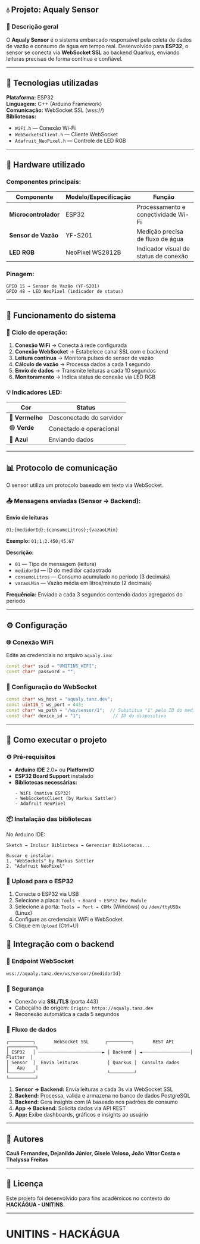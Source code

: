 ## 💧 Projeto: Aqualy Sensor

### 🧩 Descrição geral

O **Aqualy Sensor** é o sistema embarcado responsável pela coleta de dados de vazão e consumo de água em tempo real. Desenvolvido para **ESP32**, o sensor se conecta via **WebSocket SSL** ao backend Quarkus, enviando leituras precisas de forma contínua e confiável.

---

## 🚀 Tecnologias utilizadas

**Plataforma:** ESP32  
**Linguagem:** C++ (Arduino Framework)  
**Comunicação:** WebSocket SSL (wss://)  
**Bibliotecas:**  
- `WiFi.h` — Conexão Wi-Fi  
- `WebSocketsClient.h` — Cliente WebSocket  
- `Adafruit_NeoPixel.h` — Controle de LED RGB  

---

## 🔧 Hardware utilizado

### Componentes principais:

| Componente | Modelo/Especificação | Função |
|------------|---------------------|---------|
| **Microcontrolador** | ESP32 | Processamento e conectividade Wi-Fi |
| **Sensor de Vazão** | YF-S201 | Medição precisa de fluxo de água |
| **LED RGB** | NeoPixel WS2812B | Indicador visual de status de conexão |

### Pinagem:

```
GPIO 15 → Sensor de Vazão (YF-S201)
GPIO 48 → LED NeoPixel (indicador de status)
```

---

## 📡 Funcionamento do sistema

### 🔄 Ciclo de operação:

1. **Conexão WiFi** → Conecta à rede configurada
2. **Conexão WebSocket** → Estabelece canal SSL com o backend
3. **Leitura contínua** → Monitora pulsos do sensor de vazão
4. **Cálculo de vazão** → Processa dados a cada 1 segundo
5. **Envio de dados** → Transmite leituras a cada 10 segundos
6. **Monitoramento** → Indica status de conexão via LED RGB

### 💡 Indicadores LED:

| Cor | Status |
|-----|--------|
| 🔴 **Vermelho** | Desconectado do servidor |
| 🟢 **Verde** | Conectado e operacional |
| 🔵 **Azul** | Enviando dados |

---

## 📊 Protocolo de comunicação

O sensor utiliza um protocolo baseado em texto via WebSocket.

### 📤 Mensagens enviadas (Sensor → Backend):

#### Envio de leituras
```
01;{medidorId};{consumoLitros};{vazaoLMin}
```
**Exemplo:** `01;1;2.450;45.67`

**Descrição:**
- `01` — Tipo de mensagem (leitura)
- `medidorId` — ID do medidor cadastrado
- `consumoLitros` — Consumo acumulado no período (3 decimais)
- `vazaoLMin` — Vazão média em litros/minuto (2 decimais)

**Frequência:** Enviado a cada 3 segundos contendo dados agregados do período

---

## ⚙️ Configuração

### 🌐 Conexão WiFi

Edite as credenciais no arquivo `aqualy.ino`:

```cpp
const char* ssid = "UNITINS_WIFI";
const char* password = "";
```

### 🔌 Configuração do WebSocket

```cpp
const char* ws_host = "aqualy.tanz.dev";
const uint16_t ws_port = 443;
const char* ws_path = "/ws/sensor/1";  // Substitua "1" pelo ID do medidor
const char* device_id = "1";            // ID do dispositivo
```

---

## 🔧 Como executar o projeto

### ⚙️ Pré-requisitos

- **Arduino IDE** 2.0+ ou **PlatformIO**
- **ESP32 Board Support** instalado
- **Bibliotecas necessárias:**
  ```
  - WiFi (nativa ESP32)
  - WebSocketsClient (by Markus Sattler)
  - Adafruit NeoPixel
  ```

### 📦 Instalação das bibliotecas

No Arduino IDE:
```
Sketch → Incluir Biblioteca → Gerenciar Bibliotecas...

Buscar e instalar:
1. "WebSockets" by Markus Sattler
2. "Adafruit NeoPixel"
```

### 🚀 Upload para o ESP32

1. Conecte o ESP32 via USB
2. Selecione a placa: `Tools → Board → ESP32 Dev Module`
3. Selecione a porta: `Tools → Port → COMx` (Windows) ou `/dev/ttyUSBx` (Linux)
4. Configure as credenciais WiFi e WebSocket
5. Clique em `Upload` (Ctrl+U)

## 🔗 Integração com o backend

### 📍 Endpoint WebSocket

```
wss://aqualy.tanz.dev/ws/sensor/{medidorId}
```

### 🔐 Segurança

- Conexão via **SSL/TLS** (porta 443)
- Cabeçalho de origem: `Origin: https://aqualy.tanz.dev`
- Reconexão automática a cada 5 segundos

### 🔄 Fluxo de dados

```
┌─────────┐       WebSocket SSL      ┌─────────┐       REST API      ┌──────────┐
│ ESP32   │ ────────────────────────► │ Backend │ ◄──────────────────│ Flutter  │
│ Sensor  │  Envia leituras           │ Quarkus │  Consulta dados     │   App    │
└─────────┘                           └─────────┘                     └──────────┘
```

1. **Sensor → Backend:** Envia leituras a cada 3s via WebSocket SSL
2. **Backend:** Processa, valida e armazena no banco de dados PostgreSQL
3. **Backend:** Gera insights com IA baseado nos padrões de consumo
4. **App → Backend:** Solicita dados via API REST
5. **App:** Exibe dashboards, gráficos e insights ao usuário

---

## 👥 Autores

**Cauã Fernandes, Dejanildo Júnior, Gisele Veloso, João Víttor Costa e Thalyssa Freitas**

---

## 📄 Licença

Este projeto foi desenvolvido para fins acadêmicos no contexto do **HACKÁGUA - UNITINS**.

---

# UNITINS - HACKÁGUA



